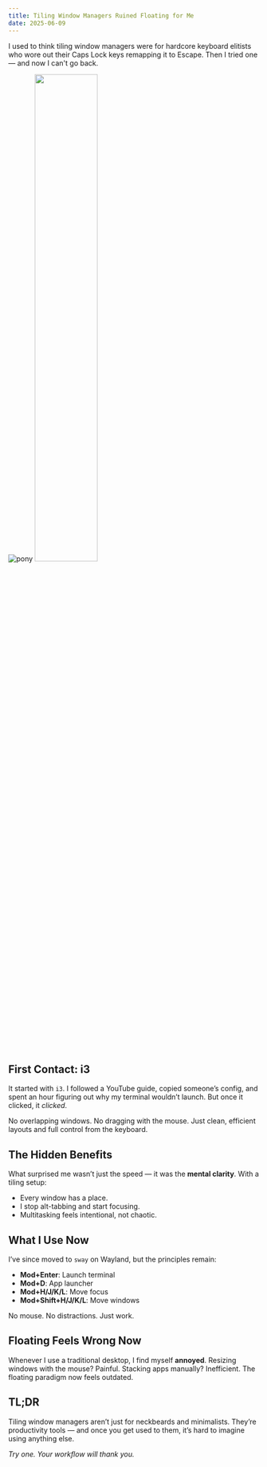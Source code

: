 ```yaml
---
title: Tiling Window Managers Ruined Floating for Me
date: 2025-06-09
---
```


I used to think tiling window managers were for hardcore keyboard elitists who wore out their Caps Lock keys remapping it to Escape. Then I tried one — and now I can't go back.

![pony](https://cdn.discordapp.com/attachments/719746702986313738/963311913738047498/unknown.png?ex=6847c4a1&is=68467321&hm=085108b8fb0fd82db0c1993188ca04cc2a49213ed845927db92eff0274918199&)
<img src="https://swag.horse/Smonking.jpg" width="50%" />

## First Contact: i3

It started with `i3`. I followed a YouTube guide, copied someone’s config, and spent an hour figuring out why my terminal wouldn’t launch. But once it clicked, it *clicked*.

No overlapping windows. No dragging with the mouse. Just clean, efficient layouts and full control from the keyboard.

## The Hidden Benefits

What surprised me wasn’t just the speed — it was the **mental clarity**. With a tiling setup:

- Every window has a place.
- I stop alt-tabbing and start focusing.
- Multitasking feels intentional, not chaotic.

## What I Use Now

I’ve since moved to `sway` on Wayland, but the principles remain:

- **Mod+Enter**: Launch terminal  
- **Mod+D**: App launcher  
- **Mod+H/J/K/L**: Move focus  
- **Mod+Shift+H/J/K/L**: Move windows  

No mouse. No distractions. Just work.

## Floating Feels Wrong Now

Whenever I use a traditional desktop, I find myself **annoyed**. Resizing windows with the mouse? Painful. Stacking apps manually? Inefficient. The floating paradigm now feels outdated.

## TL;DR

Tiling window managers aren’t just for neckbeards and minimalists. They’re productivity tools — and once you get used to them, it’s hard to imagine using anything else.

*Try one. Your workflow will thank you.*
